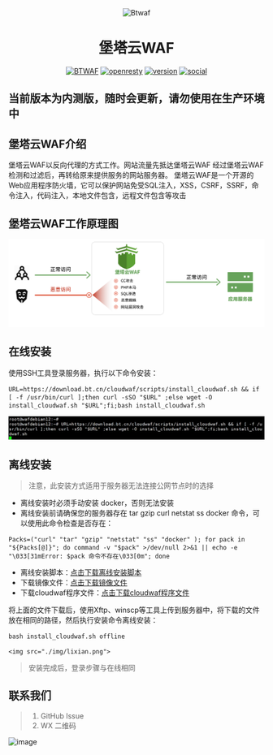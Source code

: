 <div align="center">
<img src="https://www.bt.cn/static/new/images/logo.svg" alt="Btwaf " width="300"/>
</div>

<h1 align="center">堡塔云WAF</h1>

<div align="center">

[![BTWAF](https://img.shields.io/badge/btwaf-BTWAF-blue)](https://github.com/aaPanel/BT-WAF)
[![openresty](https://img.shields.io/badge/openresty-luajit-blue)](https://github.com/aaPanel/BT-WAF)
[![version](https://img.shields.io/github/v/release/aaPanel/BT-WAF.svg?color=blue)](https://github.com/aaPanel/BT-WAF)
[![social](https://img.shields.io/github/stars/aaPanel/BT-WAF?style=social)](https://github.com/aaPanel/BT-WAF)

</div>

## 当前版本为内测版，随时会更新，请勿使用在生产环境中

## 堡塔云WAF介绍

堡塔云WAF以反向代理的方式工作。网站流量先抵达堡塔云WAF
经过堡塔云WAF检测和过滤后，再转给原来提供服务的网站服务器。
堡塔云WAF是一个开源的Web应用程序防火墙，它可以保护网站免受SQL注入，XSS，CSRF，SSRF，命令注入，代码注入，本地文件包含，远程文件包含等攻击


## 堡塔云WAF工作原理图
<p align="center">
    <img src="./img/btwaf.png">
</p>


## 在线安装
使用SSH工具登录服务器，执行以下命令安装：
```shell
URL=https://download.bt.cn/cloudwaf/scripts/install_cloudwaf.sh && if [ -f /usr/bin/curl ];then curl -sSO "$URL" ;else wget -O install_cloudwaf.sh "$URL";fi;bash install_cloudwaf.sh
```
<p align="center">
    <img src="./img/install.png">
</p>

## **离线安装**
> 注意，此安装方式适用于服务器无法连接公网节点时的选择
* 离线安装时必须手动安装 docker，否则无法安装
* 离线安装前请确保您的服务器存在 tar gzip curl netstat ss docker 命令，可以使用此命令检查是否存在：
```
Packs=("curl" "tar" "gzip" "netstat" "ss" "docker" ); for pack in "${Packs[@]}"; do command -v "$pack" >/dev/null 2>&1 || echo -e "\033[31mError: $pack 命令不存在\033[0m"; done
```

- 离线安装脚本：[点击下载离线安装脚本](https://download.bt.cn/cloudwaf/scripts/install_cloudwaf.sh)
- 下载镜像文件：[点击下载镜像文件](https://download.bt.cn/cloudwaf/package/btwaf_mysql_openresty-latest.tar.gz)
- 下载cloudwaf程序文件：[点击下载cloudwaf程序文件](https://download.bt.cn/cloudwaf/package/cloudwaf-latest.tar.gz)

将上面的文件下载后，使用Xftp、winscp等工具上传到服务器中，将下载的文件放在相同的路径，然后执行安装命令离线安装：
```
bash install_cloudwaf.sh offline
```
<p align="center">

    <img src="./img/lixian.png">
</p>

> 安装完成后，登录步骤与在线相同




##  联系我们
>1. GitHub Issue 
>2. WX 二维码
<img width="239" alt="image" src="https://github.com/aaPanel/BT-WAF/assets/31841517/4261470d-29b7-4d0d-ad7d-b208c11b576c">

